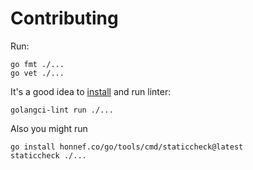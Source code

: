 # Contributing

Run:

```
go fmt ./...
go vet ./...
```

It's a good idea to [install](https://golangci-lint.run/welcome/install/#local-installation) and run linter:

```
golangci-lint run ./...
```

Also you might run

```
go install honnef.co/go/tools/cmd/staticcheck@latest
staticcheck ./...
```